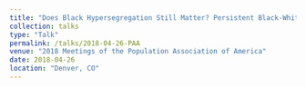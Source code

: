 ```yaml
---
title: "Does Black Hypersegregation Still Matter? Persistent Black-White Socioeconomic Inequalities Amidst Declining Segregation, 1990-2010"
collection: talks
type: "Talk"
permalink: /talks/2018-04-26-PAA
venue: "2018 Meetings of the Population Association of America"
date: 2018-04-26
location: "Denver, CO"
---
```



